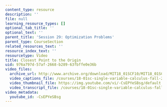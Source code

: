 ```yaml
---
content_type: resource
description: ''
file: null
learning_resource_types: []
optional_tab_title: ''
optional_text: ''
parent_title: 'Session 29: Optimization Problems'
parent_type: CourseSection
related_resources_text: ''
resource_index_text: ''
resourcetype: Video
title: Closest Point to the Origin
uid: 976a797d-57af-2668-b289-63fbffe0e36b
video_files:
  archive_url: http://www.archive.org/download/MIT18_01SCF10/MIT18_01SCF10Rec_20_300k.mp4
  video_captions_file: /courses/18-01sc-single-variable-calculus-fall-2010/b049cbec259256f8acf5287c34cfe3a9_-CsEPYeSBsg.vtt
  video_thumbnail_file: https://img.youtube.com/vi/-CsEPYeSBsg/default.jpg
  video_transcript_file: /courses/18-01sc-single-variable-calculus-fall-2010/82ed9bb7ad3878b0bee19aafa129a4b9_-CsEPYeSBsg.pdf
video_metadata:
  youtube_id: -CsEPYeSBsg
---
```


